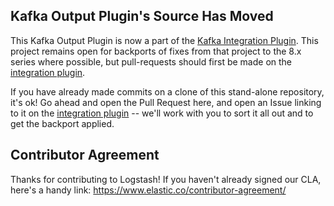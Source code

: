 ## Kafka Output Plugin's Source Has Moved

This Kafka Output Plugin is now a part of the [Kafka Integration Plugin][integration-source]. This project remains open for backports of fixes from that project to the 8.x series where possible, but pull-requests should first be made on the [integration plugin][integration-pull-requests].

If you have already made commits on a clone of this stand-alone repository, it's ok! Go ahead and open the Pull Request here, and open an Issue linking to it on the [integration plugin][integration-issues] -- we'll work with you to sort it all out and to get the backport applied.

## Contributor Agreement

Thanks for contributing to Logstash! If you haven't already signed our CLA, here's a handy link: https://www.elastic.co/contributor-agreement/

[integration-source]: https://github.com/logstash-plugins/logstash-integration-kafka
[integration-issues]: https://github.com/logstash-plugins/logstash-integration-kafka/issues/
[integration-pull-requests]: https://github.com/logstash-plugins/logstash-integration-kafka/pulls